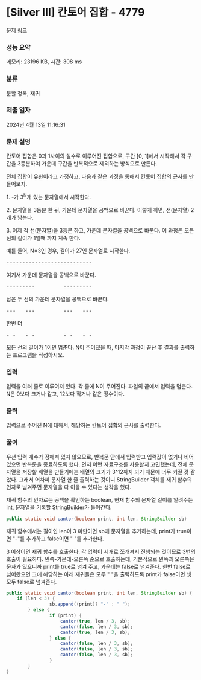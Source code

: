 # [Silver III] 칸토어 집합 - 4779 

[문제 링크](https://www.acmicpc.net/problem/4779) 

### 성능 요약

메모리: 23196 KB, 시간: 308 ms

### 분류

분할 정복, 재귀

### 제출 일자

2024년 4월 13일 11:16:31

### 문제 설명

<p>
	칸토어 집합은 0과 1사이의 실수로 이루어진 집합으로, 구간 [0, 1]에서 시작해서 각 구간을 3등분하여 가운데 구간을 반복적으로 제외하는 방식으로 만든다.</p>

<p>
	전체 집합이 유한이라고 가정하고, 다음과 같은 과정을 통해서 칸토어 집합의 근사를 만들어보자.</p>

<p>
	1. -가 3<sup>N</sup>개 있는 문자열에서 시작한다.</p>

<p>
	2. 문자열을 3등분 한 뒤, 가운데 문자열을 공백으로 바꾼다. 이렇게 하면, 선(문자열) 2개가 남는다.</p>

<p>
	3. 이제 각 선(문자열)을 3등분 하고, 가운데 문자열을 공백으로 바꾼다. 이 과정은 모든 선의 길이가 1일때 까지 계속 한다.</p>

<p>
	예를 들어, N=3인 경우, 길이가 27인 문자열로 시작한다.</p>

<pre>---------------------------</pre>

<p>
	여기서 가운데 문자열을 공백으로 바꾼다.</p>

<pre>---------         ---------</pre>

<p>
	남은 두 선의 가운데 문자열을 공백으로 바꾼다.</p>

<pre>---   ---         ---   ---</pre>

<p>
	한번 더</p>

<pre>- -   - -         - -   - -</pre>

<p>
	모든 선의 길이가 1이면 멈춘다. N이 주어졌을 때, 마지막 과정이 끝난 후 결과를 출력하는 프로그램을 작성하시오.</p>

### 입력 

 <p>
	입력을 여러 줄로 이루어져 있다. 각 줄에 N이 주어진다. 파일의 끝에서 입력을 멈춘다. N은 0보다 크거나 같고, 12보다 작거나 같은 정수이다.</p>

### 출력 

 <p>
	입력으로 주어진 N에 대해서, 해당하는 칸토어 집합의 근사를 출력한다.</p>

### 풀이

우선 입력 개수가 정해져 있지 않으므로, 반복문 안에서 입력받고 입력값이 없거나 비어있으면 반복문을 종료하도록 했다. 먼저 어떤 자료구조를 사용할지 고민했는데, 전체 문자열을 저장할 배열을 만들기에는 배열의 크기가 3^12까지 되기 때문에 너무 커질 것 같았다. 그래서 어차피 문자열 한 줄 출력하는 것이니 StringBuilder 객체를 재귀 함수의 인자로 넘겨주면 문자열을 다 이을 수 있다는 생각을 했다.

재귀 함수의 인자로는 공백을 확인하는 boolean, 현재 함수의 문자열 길이를 알려주는 int, 문자열을 기록할 StringBuilder가 들어간다.

```java
public static void cantor(boolean print, int len, StringBuilder sb)
```

재귀 함수에서는 길이인 len이 3 미만이면 sb에 문자열을 추가하는데, print가 true이면 "-"를 추가하고 false이면 " "를 추가한다.

3 이상이면 재귀 함수를 호출한다. 각 입력이 세개로 쪼개져서 진행되는 것이므로 3번의 호출이 필요하다. 왼쪽-가운데-오른쪽 순으로 호출하는데, 기본적으로 왼쪽과 오른쪽은 문자가 있으니까 print를 true로 넘겨 주고, 가운데는 false로 넘겨준다. 한번 false로 넘어왔으면 그에 해당하는 아래 재귀들은 모두 " "을 출력하도록 print가 false이면 셋 모두 false로 넘겨준다.

```java
public static void cantor(boolean print, int len, StringBuilder sb) {
	if (len < 3) {
            	sb.append((print)? "-" : " ");
        } else {
            	if (print) {
                	cantor(true, len / 3, sb);
                	cantor(false, len / 3, sb);
                	cantor(true, len / 3, sb);
            	} else {
                	cantor(false, len / 3, sb);
                	cantor(false, len / 3, sb);
                	cantor(false, len / 3, sb);
            	}
        }
}
```
